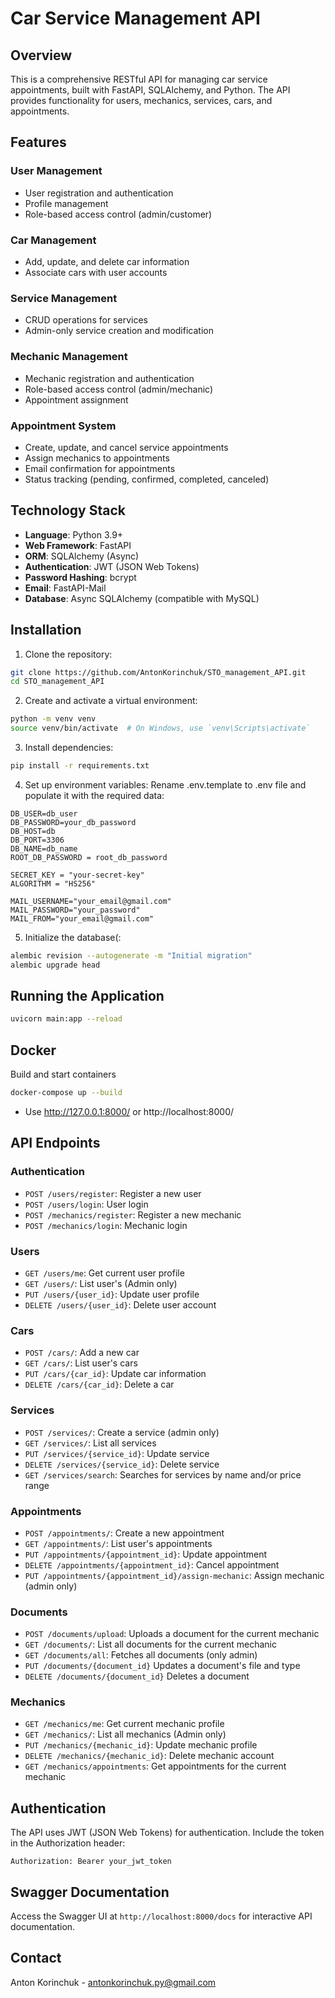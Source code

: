 # Car Service Management API

## Overview

This is a comprehensive RESTful API for managing car service appointments, built with FastAPI, SQLAlchemy, and Python. The API provides functionality for users, mechanics, services, cars, and appointments.

## Features

### User Management
- User registration and authentication
- Profile management
- Role-based access control (admin/customer)

### Car Management
- Add, update, and delete car information
- Associate cars with user accounts

### Service Management
- CRUD operations for services
- Admin-only service creation and modification

### Mechanic Management
- Mechanic registration and authentication
- Role-based access control (admin/mechanic)
- Appointment assignment

### Appointment System
- Create, update, and cancel service appointments
- Assign mechanics to appointments
- Email confirmation for appointments
- Status tracking (pending, confirmed, completed, canceled)

## Technology Stack

- **Language**: Python 3.9+
- **Web Framework**: FastAPI
- **ORM**: SQLAlchemy (Async)
- **Authentication**: JWT (JSON Web Tokens)
- **Password Hashing**: bcrypt
- **Email**: FastAPI-Mail
- **Database**: Async SQLAlchemy (compatible with MySQL)


## Installation

1. Clone the repository:
```bash
git clone https://github.com/AntonKorinchuk/STO_management_API.git
cd STO_management_API
```

2. Create and activate a virtual environment:
```bash
python -m venv venv
source venv/bin/activate  # On Windows, use `venv\Scripts\activate`
```

3. Install dependencies:
```bash
pip install -r requirements.txt
```

4. Set up environment variables:
Rename .env.template to .env file and populate it with the required data:
```
DB_USER=db_user
DB_PASSWORD=your_db_password
DB_HOST=db
DB_PORT=3306
DB_NAME=db_name
ROOT_DB_PASSWORD = root_db_password

SECRET_KEY = "your-secret-key"
ALGORITHM = "HS256"

MAIL_USERNAME="your_email@gmail.com"
MAIL_PASSWORD="your_password"
MAIL_FROM="your_email@gmail.com"
```
5. Initialize the database(:
```bash
alembic revision --autogenerate -m "Initial migration"
alembic upgrade head
```

## Running the Application

```bash
uvicorn main:app --reload
```

## Docker

Build and start containers
```bash
docker-compose up --build
````
- Use http://127.0.0.1:8000/ or http://localhost:8000/

## API Endpoints

### Authentication
- `POST /users/register`: Register a new user
- `POST /users/login`: User login
- `POST /mechanics/register`: Register a new mechanic
- `POST /mechanics/login`: Mechanic login

### Users
- `GET /users/me`: Get current user profile
- `GET /users/`: List user's (Admin only)
- `PUT /users/{user_id}`: Update user profile
- `DELETE /users/{user_id}`: Delete user account

### Cars
- `POST /cars/`: Add a new car
- `GET /cars/`: List user's cars
- `PUT /cars/{car_id}`: Update car information
- `DELETE /cars/{car_id}`: Delete a car

### Services
- `POST /services/`: Create a service (admin only)
- `GET /services/`: List all services
- `PUT /services/{service_id}`: Update service
- `DELETE /services/{service_id}`: Delete service
- `GET /services/search`: Searches for services by name and/or price range

### Appointments
- `POST /appointments/`: Create a new appointment
- `GET /appointments/`: List user's appointments
- `PUT /appointments/{appointment_id}`: Update appointment
- `DELETE /appointments/{appointment_id}`: Cancel appointment
- `PUT /appointments/{appointment_id}/assign-mechanic`: Assign mechanic (admin only)

### Documents
- `POST /documents/upload`: Uploads a document for the current mechanic
- `GET /documents/`: List all documents for the current mechanic
- `GET /documents/all`: Fetches all documents (only admin)
- `PUT /documents/{document_id}` Updates a document's file and type
- `DELETE /documents/{document_id}` Deletes a document

### Mechanics
- `GET /mechanics/me`: Get current mechanic profile
- `GET /mechanics/`: List all mechanics (Admin only)
- `PUT /mechanics/{mechanic_id}`: Update mechanic profile
- `DELETE /mechanics/{mechanic_id}`: Delete mechanic account
- `GET /mechanics/appointments`: Get appointments for the current mechanic

## Authentication

The API uses JWT (JSON Web Tokens) for authentication. Include the token in the Authorization header:
```
Authorization: Bearer your_jwt_token
```


## Swagger Documentation

Access the Swagger UI at `http://localhost:8000/docs` for interactive API documentation.


## Contact

Anton Korinchuk - antonkorinchuk.py@gmail.com
